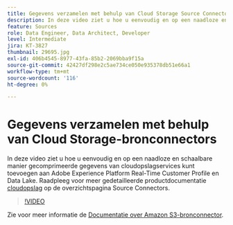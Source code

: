 ```yaml
---
title: Gegevens verzamelen met behulp van Cloud Storage Source Connectors
description: In deze video ziet u hoe u eenvoudig en op een naadloze en schaalbare manier gecomprimeerde gegevens van cloudopslagservices kunt toevoegen aan Adobe Experience Platform Real-Time Customer Profile en Data Lake.
feature: Sources
role: Data Engineer, Data Architect, Developer
level: Intermediate
jira: KT-3827
thumbnail: 29695.jpg
exl-id: 406b4545-8977-43fa-85b2-2069bba9f15a
source-git-commit: 42427df298e2c5ae734ce050e935378db51e66a1
workflow-type: tm+mt
source-wordcount: '116'
ht-degree: 0%

---
```


# Gegevens verzamelen met behulp van Cloud Storage-bronconnectors

In deze video ziet u hoe u eenvoudig en op een naadloze en schaalbare manier gecomprimeerde gegevens van cloudopslagservices kunt toevoegen aan Adobe Experience Platform Real-Time Customer Profile en Data Lake. Raadpleeg voor meer gedetailleerde productdocumentatie [cloudopslag](https://experienceleague.adobe.com/docs/experience-platform/sources/home.html?lang=en#cloud-storage) op de overzichtspagina Source Connectors.

>[!VIDEO](https://video.tv.adobe.com/v/29695?quality=12&learn=on)

Zie voor meer informatie de [Documentatie over Amazon S3-bronconnector](https://experienceleague.adobe.com/docs/experience-platform/sources/ui-tutorials/create/cloud-storage/s3.html).
